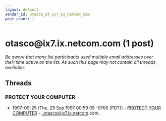 ```yaml
---
layout: default
sender_id: otasco_at_ix7_ix_netcom_com
post_count: 1
---
```


# otasco<span>@</span>ix7.ix.netcom.com (1 post)

_Be aware that many list participants used multiple email addresses over their time active on the list. As such this page may not contain all threads available._

## Threads

### PROTECT YOUR COMPUTER
+ 1997-09-25 (Thu, 25 Sep 1997 00:59:05 -0700 (PDT)) - [PROTECT YOUR COMPUTER](/archive/1997/09/131c9edda4e5052d55b12faef3cc8684b845221b612381000de4b9df8f874c20) - _otasco@ix7.ix.netcom.com_

